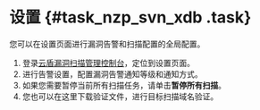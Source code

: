 # 设置 {#task_nzp_svn_xdb .task}

您可以在设置页面进行漏洞告警和扫描配置的全局配置。

1.  登录[云盾漏洞扫描管理控制台](https://yundun.console.aliyun.com/?p=avds)，定位到设置页面。 
2.   进行告警设置，配置漏洞告警通知等级和通知方式。 
3.   如果您需要暂停当前所有扫描任务，请单击**暂停所有扫描**。 
4.   您也可以在这里下载验证文件，进行目标扫描域名验证。 

